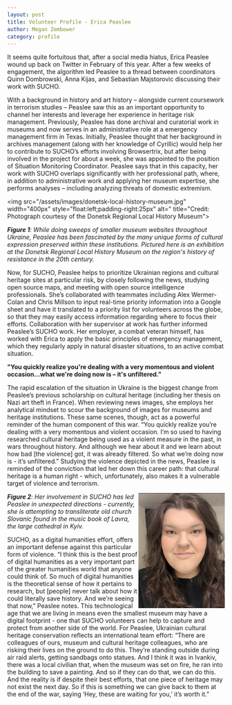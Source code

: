 ```yaml
---
layout: post
title: Volunteer Profile - Erica Peaslee
author: Megan Zembower
category: profile
---
```


It seems quite fortuitous that, after a social media hiatus, Erica Peaslee wound up back on Twitter in February of this year. After a few weeks of engagement, the algorithm led Peaslee to a thread between coordinators Quinn Dombrowski, Anna Kijas, and Sebastian Majstorovic discussing their work with SUCHO. 

With a background in history and art history – alongside current coursework in terrorism studies – Peaslee saw this as an important opportunity to channel her interests and leverage her experience in heritage risk management. Previously, Peaslee has done archival and curatorial work in museums and now serves in an administrative role at a emergency management firm in Texas. Initially, Peaslee thought that her background in archives management (along with her knowledge of Cyrillic) would help her to contribute to SUCHO’s efforts involving Browsertrix, but after being involved in the project for about a week, she was appointed to the position of Situation Monitoring Coordinator. Peaslee says that in this capacity, her work with SUCHO overlaps significantly with her professional path, where, in addition to administrative work and applying her museum expertise, she performs analyses – including analyzing threats of domestic extremism.

<img src="/assets/images/donetsk-local-history-museum.jpg" width="400px" style="float:left;padding-right:25px" alt=" title="Credit: Photograph courtesy of the Donetsk Regional Local History Museum"> 

***Figure 1**: While doing sweeps of smaller museum websites throughout Ukraine, Peaslee has been fascinated by the many unique forms of cultural expression preserved within these institutions. Pictured here is an exhibition at the Donetsk Regional Local History Museum on the region's history of resistance in the 20th century.*

Now, for SUCHO, Peaslee helps to prioritize Ukrainian regions and cultural heritage sites at particular risk, by closely following the news, studying open source maps, and meeting with open source intelligence professionals. She’s collaborated with teammates including Alex Wermer-Colan and Chris Millson to input real-time priority information into a Google sheet and have it translated to a priority list for volunteers across the globe, so that they may easily access information regarding where to focus their efforts. Collaboration with her supervisor at work has further informed Peaslee’s SUCHO work. Her employer, a combat veteran himself, has worked with Erica to apply the basic principles of emergency management, which they regularly apply in natural disaster situations, to an active combat situation. 

**"You quickly realize you're dealing with a very momentous and violent occasion...what we're doing now is – it's unfiltered."**

The rapid escalation of the situation in Ukraine is the biggest change from Peaslee’s previous scholarship on cultural heritage (including her thesis on Nazi art theft in France). When reviewing news images, she employs her analytical mindset to scour the background of images for museums and heritage institutions. These same scenes, though, act as a powerful reminder of the human component of this war. “You quickly realize you’re dealing with a very momentous and violent occasion. I’m so used to having researched cultural heritage being used as a violent measure in the past, in wars throughout history. And although we hear about it and we learn about how bad [the violence] got, it was already filtered. So what we’re doing now is - it’s unfiltered.” Studying the violence depicted in the news, Peaslee is reminded of the conviction that led her down this career path: that cultural heritage is a human right - which, unfortunately, also makes it a vulnerable target of violence and terrorism. 

<img src="/assets/images/peaslee-photo.jpg" width="200px" style="float:right;padding-left25px" class="center" alt="Headshot of Erica Peaslee" title="Credit: Photograph by Erica Peaslee">

***Figure 2**: Her involvement in SUCHO has led Peaslee in unexpected directions - currently, she is attempting to transliterate old church Slovanic found in the music book of Lavra, the large cathedral in Kyiv.*

SUCHO, as a digital humanities effort, offers an important defense against this particular form of violence. “I think this is the best proof of digital humanities as a very important part of the greater humanities world that anyone could think of. So much of digital humanities is the theoretical sense of how it pertains to research, but [people] never talk about how it could literally save history. And we’re seeing that now,” Peaslee notes. This technological age that we are living in means even the smallest museum may have a digital footprint - one that SUCHO volunteers can help to capture and protect from another side of the world. For Peaslee, Ukrainian cultural heritage conservation reflects an international team effort: “There are colleagues of ours, museum and cultural heritage colleagues, who are risking their lives on the ground to do this. They’re standing outside during air raid alerts, getting sandbags onto statues. And I think it was in Ivankiv, there was a local civilian that, when the museum was set on fire, he ran into the building to save a painting. And so if they can do that, we can do this. And the reality is if despite their best efforts, that one piece of heritage may not exist the next day. So if this is something we can give back to them at the end of the war, saying ‘Hey, these are waiting for you,’ it’s worth it.”
